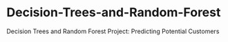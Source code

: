# Decision-Trees-and-Random-Forest
Decision Trees and Random Forest Project: Predicting Potential Customers
